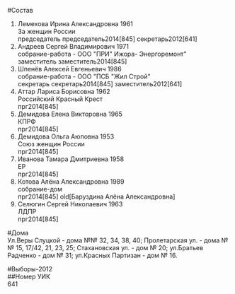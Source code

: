 #Состав  
1. Лемехова Ирина Александровна 1961  
    За женщин России  
    председатель председатель2014[845] секретарь2012[641]  
2. Андреев Сергей Владимирович 1971  
    собрание-работа - ООО "ПРИ" Ижора- Энергоремонт"  
    заместитель заместитель2014[845]  
3. Шпенёв Алексей Евгеньевич 1986  
    собрание-работа - ООО "ПСБ "Жил Строй"  
    секретарь секретарь2014[845] заместитель2012[641]  
4. Аттар Лариса Борисовна 1962  
    Российский Красный Крест  
    прг2014[845]  
5. Демидова Елена Викторовна 1965  
    КПРФ  
    прг2014[845]  
6. Демидова Ольга Аюповна 1953  
    Союз женщин России  
    прг2014[845]  
7. Иванова Тамара Дмитриевна 1958  
    ЕР  
    прг2014[845]  
8. Котова Алёна Александровна 1989  
    собрание-дом  
    прг2014[845] old[Баруздина Алёна Александровна]  
9. Селюгин Сергей Николаевич 1963  
    ЛДПР  
    прг2014[845]  
  
#Дома  
Ул.Веры Слуцкой - дома №№ 32, 34, 38, 40; Пролетарская ул. - дома №№ 15, 17/42, 21, 23, 25; Стахановская ул. - дом № 20; ул.Братьев Радченко - дом № 31; ул.Красных Партизан - дом № 16.  
  
#Выборы-2012  
##Номер УИК  
641  
